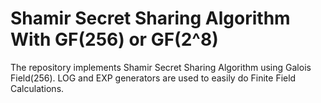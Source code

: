 # Shamir Secret Sharing Algorithm With GF(256) or GF(2^8)
The repository implements Shamir Secret Sharing Algorithm using Galois Field(256).
LOG and EXP generators are used to easily do Finite Field Calculations.
